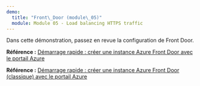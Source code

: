 ```yaml
---
demo:
  title: "Front\_Door (module\_05)"
  module: Module 05 - Load balancing HTTPS traffic
---
```

Dans cette démonstration, passez en revue la configuration de Front Door.

**Référence :** [Démarrage rapide : créer une instance Azure Front Door avec le portail Azure](https://learn.microsoft.com/en-us/azure/frontdoor/create-front-door-portal)

**Référence :** [Démarrage rapide : créer une instance Azure Front Door (classique) avec le portail Azure](https://learn.microsoft.com/en-us/azure/frontdoor/quickstart-create-front-door)

